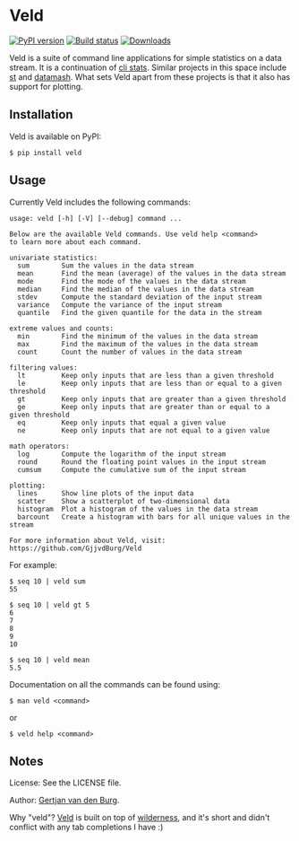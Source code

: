 # Veld

[![PyPI version](https://badge.fury.io/py/Veld.svg)](https://pypi.org/project/Veld)
[![Build status](https://github.com/GjjvdBurg/Veld/workflows/build/badge.svg)](https://github.com/GjjvdBurg/Veld/actions)
[![Downloads](https://pepy.tech/badge/Veld)](https://pepy.tech/project/Veld)

Veld is a suite of command line applications for simple statistics on a data 
stream. It is a continuation of [cli 
stats](https://github.com/GjjvdBurg/cli_stats). Similar projects in this space 
include [st](https://github.com/nferraz/st) and 
[datamash](https://www.gnu.org/software/datamash/). What sets Veld apart from 
these projects is that it also has support for plotting.

## Installation

Veld is available on PyPI:

```
$ pip install veld
```

## Usage

Currently Veld includes the following commands:
```
usage: veld [-h] [-V] [--debug] command ...

Below are the available Veld commands. Use veld help <command>
to learn more about each command.

univariate statistics:
  sum        Sum the values in the data stream
  mean       Find the mean (average) of the values in the data stream
  mode       Find the mode of the values in the data stream
  median     Find the median of the values in the data stream
  stdev      Compute the standard deviation of the input stream
  variance   Compute the variance of the input stream
  quantile   Find the given quantile for the data in the stream

extreme values and counts:
  min        Find the minimum of the values in the data stream
  max        Find the maximum of the values in the data stream
  count      Count the number of values in the data stream

filtering values:
  lt         Keep only inputs that are less than a given threshold
  le         Keep only inputs that are less than or equal to a given threshold
  gt         Keep only inputs that are greater than a given threshold
  ge         Keep only inputs that are greater than or equal to a given threshold
  eq         Keep only inputs that equal a given value
  ne         Keep only inputs that are not equal to a given value

math operators:
  log        Compute the logarithm of the input stream
  round      Round the floating point values in the input stream
  cumsum     Compute the cumulative sum of the input stream

plotting:
  lines      Show line plots of the input data
  scatter    Show a scatterplot of two-dimensional data
  histogram  Plot a histogram of the values in the data stream
  barcount   Create a histogram with bars for all unique values in the stream

For more information about Veld, visit:
https://github.com/GjjvdBurg/Veld
```

For example:
```
$ seq 10 | veld sum
55

$ seq 10 | veld gt 5
6
7
8
9
10

$ seq 10 | veld mean
5.5

```

Documentation on all the commands can be found using:
```
$ man veld <command>
```
or
```
$ veld help <command>
```

## Notes

License: See the LICENSE file.

Author: [Gertjan van den Burg][gertjan].

Why "veld"? [Veld](https://en.wikipedia.org/wiki/Veld) is built on top of 
[wilderness](https://github.com/GjjvdBurg/wilderness), and it's short and 
didn't conflict with any tab completions I have :)

[gertjan]: https://gertjanvandenburg.com
